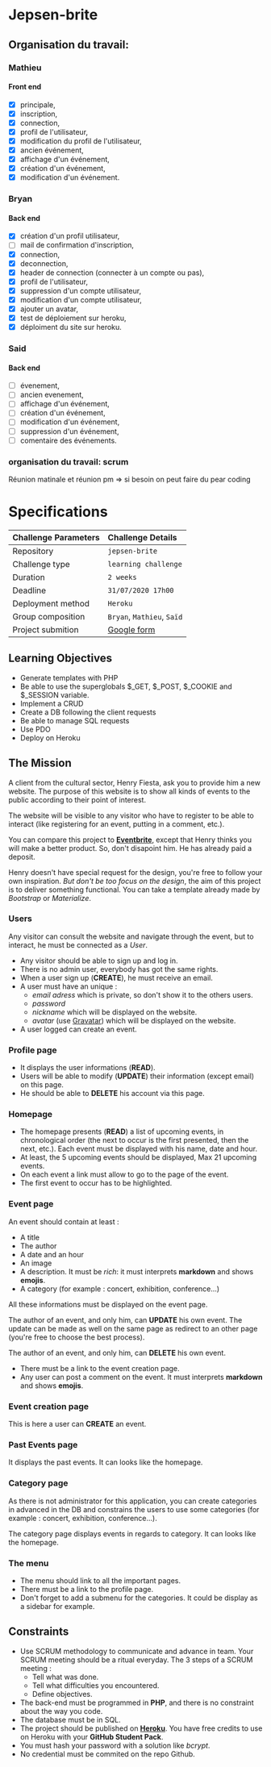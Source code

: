# Jepsen-brite

## Organisation du travail: 

### Mathieu  
  #### Front end
- [x] principale,
- [x] inscription,
- [x] connection,
- [x] profil de l'utilisateur,
- [x] modification du profil de l'utilisateur,
- [x] ancien événement,
- [x] affichage d'un événement,
- [x] création d'un événement,
- [x] modification d'un événement.

### Bryan
  #### Back end
- [x] création d'un profil utilisateur, 
- [ ] mail de confirmation d'inscription, 
- [x] connection, 
- [x] deconnection,
- [x] header de connection (connecter à un compte ou pas),
- [x] profil de l'utilisateur, 
- [x] suppression d'un compte utilisateur, 
- [x] modification d'un compte utilisateur,
- [x] ajouter un avatar,
- [x] test de déploiement sur heroku,
- [x] déploiment du site sur heroku.

### Said
  #### Back end 
- [ ] évenement, 
- [ ] ancien evenement, 
- [ ] affichage d'un événement, 
- [ ] création d'un événement, 
- [ ] modification d'un événement, 
- [ ] suppression d'un événement,
- [ ] comentaire des événements.

### organisation du travail: scrum

Réunion matinale et réunion pm => si besoin on peut faire du pear coding

# Specifications

|Challenge Parameters  |Challenge Details              |
|:---------------------|:------------------------------|
|Repository            |`jepsen-brite`            |
|Challenge type        |`learning challenge`           |
|Duration              |`2 weeks`                       |
|Deadline              |`31/07/2020 17h00`             |
|Deployment method     |`Heroku`                 |
|Group composition     |`Bryan`, `Mathieu`, `Saïd`     |
|Project submition     |[Google form]()|



## Learning Objectives 

- Generate templates with PHP
- Be able to use the superglobals $_GET, $_POST, $_COOKIE and $_SESSION variable.
- Implement a CRUD
- Create a DB following the client requests
- Be able to manage SQL requests
- Use PDO
- Deploy on Heroku

## The Mission

A client from the cultural sector, Henry Fiesta, ask you to provide him a new website. The purpose of this website is to show all kinds of events to the public according to their point of interest. 

The website will be visible to any visitor who have to register to be able to interact (like registering for an event, putting in a comment, etc.).

You can compare this project to [**Eventbrite**](https://www.eventbrite.com/), except that Henry thinks you will make a better product. So, don't disapoint him. He has already paid a deposit. 

Henry doesn't have special request for the design, you're free to follow your own inspiration. 
*But don't be too focus on the design*, the aim of this project is to deliver something functional. You can take a template already made by *Bootstrap* or *Materialize*. 


### Users

Any visitor can consult the website and navigate through the event, but to interact, he must be connected as a *User*.

* Any visitor should be able to sign up and log in. 
* There is no admin user, everybody has got the same rights. 
* When a user sign up (**CREATE**), he must receive an email. 
* A user must have an unique : 
	- *email adress* which is private, so don't show it to the others users. 
	- *password*
	- *nickname* which will be displayed on the website.
	- *avatar* (use [Gravatar](https://en.gravatar.com/)) which will be displayed on the website.
* A user logged can create an event. 

### Profile page

* It displays the user informations (**READ**).  
* Users will be able to modify (**UPDATE**) their information (except email) on this page.  
* He should be able to **DELETE** his account via this page. 

### Homepage

* The homepage presents (**READ**) a list of upcoming events, in chronological order (the next to occur is the first presented, then the next, etc.). Each event must be displayed with his name, date and hour.
* At least, the 5 upcoming events should be displayed, Max 21 upcoming events.
* On each event a link must allow to go to the page of the event.
* The first event to occur has to be highlighted.

### Event page

An event should contain at least :

* A title
* The author
* A date and an hour
* An image
* A description. It must be _rich_: it must interprets **markdown** and shows **emojis**.
* A category (for example : concert, exhibition, conference...)

All these informations must be displayed on the event page. 

The author of an event, and only him, can **UPDATE** his own event. The update can be made as well on the same page as redirect to an other page (you're free to choose the best process).  

The author of an event, and only him, can **DELETE** his own event.  

* There must be a link to the event creation page.
* Any user can post a comment on the event. It must interprets **markdown** and shows **emojis**.


### Event creation page

This is here a user can **CREATE** an event.

### Past Events page

It displays the past events. It can looks like the homepage.  

### Category page

As there is not administrator for this application, you can create categories in advanced in the DB and constrains the users to use some categories (for example : concert, exhibition, conference...).

The category page displays events in regards to category. It can looks like the homepage.  

### The menu

* The menu should link to all the important pages.
* There must be a link to the profile page.
* Don't forget to add a submenu for the categories. It could be display as a sidebar for example. 


## Constraints

* Use SCRUM methodology to communicate and advance in team. Your SCRUM meeting should be a ritual everyday. The 3 steps of a SCRUM meeting :
	- Tell what was done.
	- Tell what difficulties you encountered.
	- Define objectives.
* The back-end must be programmed in **PHP**, and there is no constraint about the way you code.
* The database must be in SQL. 
* The project should be published on [**Heroku**](https://heroku.com). You have free credits to use on Heroku with your **GitHub Student Pack**.
* You must hash your password with a solution like *bcrypt*. 
* No credential must be commited on the repo Github. 




